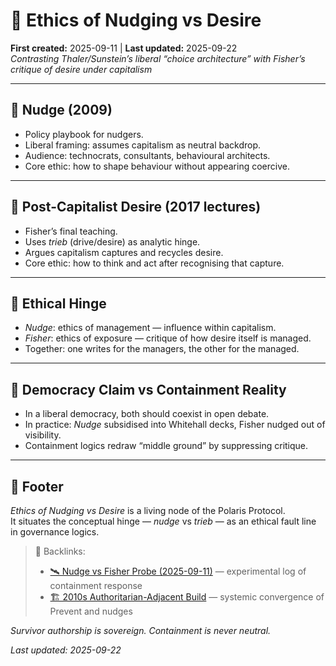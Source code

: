 # 💞 Ethics of Nudging vs Desire  
**First created:** 2025-09-11 | **Last updated:** 2025-09-22  
*Contrasting Thaler/Sunstein’s liberal “choice architecture” with Fisher’s critique of desire under capitalism*  

---

## 📲 Nudge (2009)  
- Policy playbook for nudgers.  
- Liberal framing: assumes capitalism as neutral backdrop.  
- Audience: technocrats, consultants, behavioural architects.  
- Core ethic: how to shape behaviour without appearing coercive.  

---

## 📖 Post-Capitalist Desire (2017 lectures)  
- Fisher’s final teaching.  
- Uses *trieb* (drive/desire) as analytic hinge.  
- Argues capitalism captures and recycles desire.  
- Core ethic: how to think and act after recognising that capture.  

---

## 🐝 Ethical Hinge  
- *Nudge*: ethics of management — influence within capitalism.  
- *Fisher*: ethics of exposure — critique of how desire itself is managed.  
- Together: one writes for the managers, the other for the managed.  

---

## 🦀 Democracy Claim vs Containment Reality  
- In a liberal democracy, both should coexist in open debate.  
- In practice: *Nudge* subsidised into Whitehall decks, Fisher nudged out of visibility.  
- Containment logics redraw “middle ground” by suppressing critique.  

---

## 🏮 Footer  

*Ethics of Nudging vs Desire* is a living node of the Polaris Protocol.  
It situates the conceptual hinge — *nudge* vs *trieb* — as an ethical fault line in governance logics.  

> 📡 Backlinks:  
> - [🛰️ Nudge vs Fisher Probe (2025-09-11)](../Field_Logs/🛰️_nudge_vs_fisher_probe_2025-09-11.md) — experimental log of containment response  
> - [🏗️ 2010s Authoritarian-Adjacent Build](../Big_Picture_Protocols/🏗️_2010s_authoritarian_adjacent_build.md) — systemic convergence of Prevent and nudges  

*Survivor authorship is sovereign. Containment is never neutral.*  

_Last updated: 2025-09-22_  
